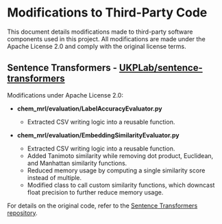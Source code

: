 # Modifications to Third-Party Code

This document details modifications made to third-party software components used in this project. All modifications are made under the Apache License 2.0 and comply with the original license terms.

## Sentence Transformers - [UKPLab/sentence-transformers](https://github.com/UKPLab/sentence-transformers)

Modifications under Apache License 2.0:

- **chem_mrl/evaluation/LabelAccuracyEvaluator.py**

  - Extracted CSV writing logic into a reusable function.

- **chem_mrl/evaluation/EmbeddingSimilarityEvaluator.py**
  - Extracted CSV writing logic into a reusable function.
  - Added Tanimoto similarity while removing dot product, Euclidean, and Manhattan similarity functions.
  - Reduced memory usage by computing a single similarity score instead of multiple.
  - Modified class to call custom similarity functions, which downcast float precision to further reduce memory usage.

For details on the original code, refer to the [Sentence Transformers repository](https://github.com/UKPLab/sentence-transformers).
